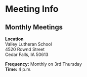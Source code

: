 # Meeting Info

## Monthly Meetings
**Location**  
Valley Lutheran School  
4520 Rownd Street  
Cedar Falls, IA 50613

**Frequency:** Monthly on 3rd Thursday  
**Time:** 4 p.m.
